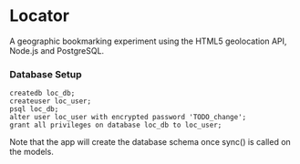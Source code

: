 # Locator
A geographic bookmarking experiment using the HTML5 geolocation API, Node.js and PostgreSQL.

### Database Setup
    
    createdb loc_db;
    createuser loc_user;
    psql loc_db;
    alter user loc_user with encrypted password 'TODO_change'; 
    grant all privileges on database loc_db to loc_user;

Note that the app will create the database schema once sync() is called on the models.